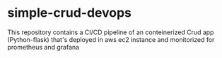 # simple-crud-devops
This repository contains a CI/CD pipeline of an conteinerized Crud app (Python-flask) that's deployed in aws ec2 instance and monitorized for prometheus and grafana
